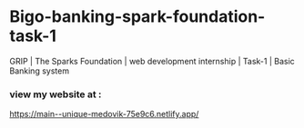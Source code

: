 # Bigo-banking-spark-foundation-task-1
GRIP | The Sparks Foundation | web development internship | Task-1 | Basic Banking system

### view my website at :
https://main--unique-medovik-75e9c6.netlify.app/


